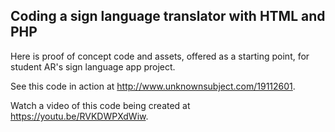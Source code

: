 ## Coding a sign language translator with HTML and PHP

Here is proof of concept code and assets, offered as a starting point, for student AR's sign language app project.

See this code in action at http://www.unknownsubject.com/19112601.

Watch a video of this code being created at https://youtu.be/RVKDWPXdWiw.
